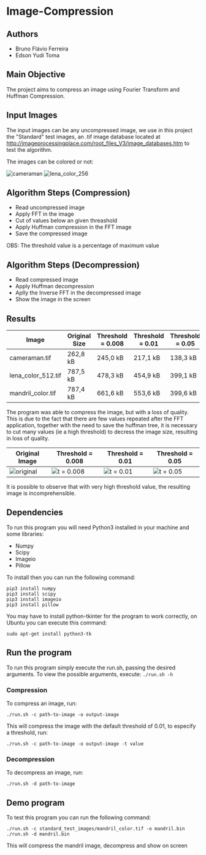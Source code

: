 # Image-Compression
## Authors
- Bruno Flávio Ferreira
- Edson Yudi Toma

## Main Objective 
The project aims to compress an image using Fourier Transform and Huffman Compression.

## Input Images
The input images can be any uncompressed image, we use in this project the "Standard" test images, an .tif image database located at http://imageprocessingplace.com/root_files_V3/image_databases.htm to test the algorithm.

The images can be colored or not:

![cameraman](https://user-images.githubusercontent.com/10467900/58565898-f34f0400-8205-11e9-8019-6be10c7a730b.png)
![lena_color_256](https://user-images.githubusercontent.com/10467900/58565899-f34f0400-8205-11e9-9382-6ebf60068b3f.png)

## Algorithm Steps (Compression)
* Read uncompressed image
* Apply FFT in the image
* Cut of values below an given threashold
* Apply Huffman compression in the FFT image
* Save the compressed image

OBS: The threshold value is a percentage of maximum value

## Algorithm Steps (Decompression)
* Read compressed image
* Apply Huffman decompression
* Aplly the Inverse FFT in the decompressed image
* Show the image in the screen

## Results
| Image | Original Size | Threshold = 0.008 | Threshold = 0.01 | Threshold = 0.05 |
| ----- | ------------- | ----------------- | ---------------- | ---------------- |
| cameraman.tif |  262,8 kB | 245,0 kB | 217,1 kB | 138,3 kB |
| lena_color_512.tif |  787,5 kB | 478,3 kB | 454,9 kB | 399,1 kB |
| mandril_color.tif |  787,4 kB | 661,6 kB | 553,6 kB | 399,6 kB |

The program was able to compress the image, but with a loss of quality. This is due to the fact that there are few values repeated after the FFT application, together with the need to save the huffman tree, it is necessary to cut many values (ie a high threshold) to decress the image size, resulting in loss of quality.

| Original Image | Threshold = 0.008 | Threshold = 0.01 | Threshold = 0.05 |
| -------------- | ----------------- | ---------------- | ---------------- |
| ![original](https://user-images.githubusercontent.com/10467900/60060045-47de8580-96c5-11e9-9314-8464f9821142.png) | ![t = 0.008](https://user-images.githubusercontent.com/10467900/60060133-a277e180-96c5-11e9-999d-5c28a5163fa7.png) | ![t = 0.01](https://user-images.githubusercontent.com/10467900/60060110-8bd18a80-96c5-11e9-9ba3-2670f19f4e98.png) | ![t = 0.05](https://user-images.githubusercontent.com/10467900/60060168-c1767380-96c5-11e9-8ec4-6bea7cefd6f5.png) |

It is possible to observe that with very high threshold value, the resulting image is incomprehensible.

## Dependencies
To run this program you will need Python3 installed in your machine and some libraries:
* Numpy
* Scipy
* Imageio
* Pillow

To install then you can run the following command:
~~~
pip3 install numpy
pip3 install scipy
pip3 install imageio
pip3 install pillow
~~~
 
You may have to install python-tkinter for the program to work correctly, on Ubuntu you can execute this command:
~~~
sudo apt-get install python3-tk
~~~

## Run the program
To run this program simply execute the run.sh, passing the desired arguments.
To view the possible arguments, execute: `./run.sh -h`

### Compression
To compress an image, run:
~~~
./run.sh -c path-to-image -o output-image
~~~
This will compress the image with the default threshold of 0.01, to especify a threshold, run:
~~~
./run.sh -c path-to-image -o output-image -t value
~~~

### Decompression
To decompress an image, run:
~~~
./run.sh -d path-to-image
~~~

## Demo program
To test this program you can run the following command:
~~~
./run.sh -c standard_test_images/mandril_color.tif -o mandril.bin
./run.sh -d mandril.bin
~~~
This will compress the mandril image, decompress and show on screen
